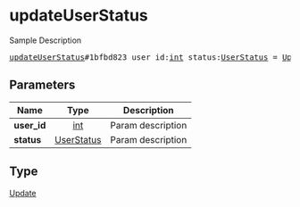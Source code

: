 # updateUserStatus

Sample Description

<pre>
<a href="../constructor/updateUserStatus.md">updateUserStatus</a>#1bfbd823 user_id:<a href="../type/int.md">int</a> status:<a href="../type/UserStatus.md">UserStatus</a> = <a href="../type/Update.md">Update</a>;
</pre>
## Parameters

| Name | Type | Description |
|------|:----:|-------------|
| **user_id** | <a href="../type/int.md">int</a> | Param description |
| **status** | <a href="../type/UserStatus.md">UserStatus</a> | Param description |

## Type

<a href="../type/Update.md">Update</a>
